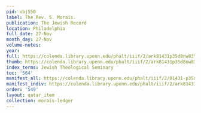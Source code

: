 ```yaml
---
pid: obj550
label: The Rev. S. Morais.
publication: The Jewish Record
location: Philadelphia
full_date: 27-Nov
month_day: 27-Nov
volume-notes:
year:
full: https://colenda.library.upenn.edu/phalt/iiif/2/ark81431p35d8nw83%2FSHA256E-s6794167--1ef0b0a9059af74e82a322472631f56ac6411fdf6d2f7c4cbc03230fbbc8a6d9.jpeg/full/3500,/0/default.jpg
thumb: https://colenda.library.upenn.edu/phalt/iiif/2/ark81431p35d8nw83%2FSHA256E-s6794167--1ef0b0a9059af74e82a322472631f56ac6411fdf6d2f7c4cbc03230fbbc8a6d9.jpeg/full/!200,200/0/default.jpg
index_terms: Jewish Theological Seminary
toc: '564'
manifest_all: https://colenda.library.upenn.edu/phalt/iiif/2/81431-p35d8nw83/manifest
manifest_indiv: https://colenda.library.upenn.edu/phalt/iiif/2/ark81431p35d8nw83%2FSHA256E-s6794167--1ef0b0a9059af74e82a322472631f56ac6411fdf6d2f7c4cbc03230fbbc8a6d9.jpeg
order: '549'
layout: qatar_item
collection: morais-ledger
---
```

